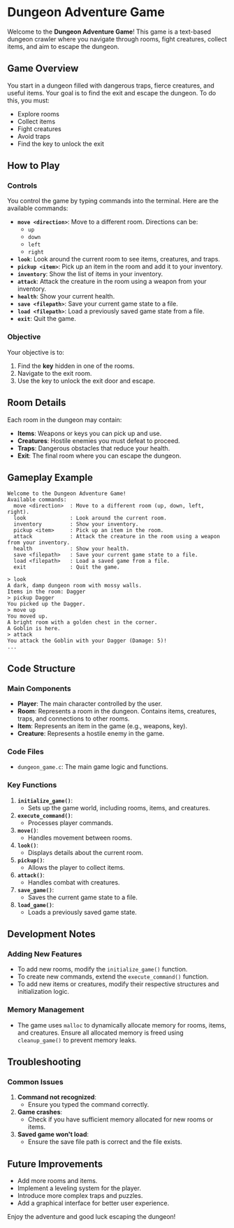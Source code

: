# Dungeon Adventure Game

Welcome to the **Dungeon Adventure Game**! This game is a text-based dungeon crawler where you navigate through rooms, fight creatures, collect items, and aim to escape the dungeon.

## Game Overview
You start in a dungeon filled with dangerous traps, fierce creatures, and useful items. Your goal is to find the exit and escape the dungeon. To do this, you must:

- Explore rooms
- Collect items
- Fight creatures
- Avoid traps
- Find the key to unlock the exit

## How to Play

### Controls
You control the game by typing commands into the terminal. Here are the available commands:

- **`move <direction>`**: Move to a different room. Directions can be:
  - `up`
  - `down`
  - `left`
  - `right`
- **`look`**: Look around the current room to see items, creatures, and traps.
- **`pickup <item>`**: Pick up an item in the room and add it to your inventory.
- **`inventory`**: Show the list of items in your inventory.
- **`attack`**: Attack the creature in the room using a weapon from your inventory.
- **`health`**: Show your current health.
- **`save <filepath>`**: Save your current game state to a file.
- **`load <filepath>`**: Load a previously saved game state from a file.
- **`exit`**: Quit the game.

### Objective
Your objective is to:

1. Find the **key** hidden in one of the rooms.
2. Navigate to the exit room.
3. Use the key to unlock the exit door and escape.

## Room Details
Each room in the dungeon may contain:

- **Items**: Weapons or keys you can pick up and use.
- **Creatures**: Hostile enemies you must defeat to proceed.
- **Traps**: Dangerous obstacles that reduce your health.
- **Exit**: The final room where you can escape the dungeon.

## Gameplay Example
```plaintext
Welcome to the Dungeon Adventure Game!
Available commands:
  move <direction>  : Move to a different room (up, down, left, right).
  look              : Look around the current room.
  inventory         : Show your inventory.
  pickup <item>     : Pick up an item in the room.
  attack            : Attack the creature in the room using a weapon from your inventory.
  health            : Show your health.
  save <filepath>   : Save your current game state to a file.
  load <filepath>   : Load a saved game from a file.
  exit              : Quit the game.

> look
A dark, damp dungeon room with mossy walls.
Items in the room: Dagger
> pickup Dagger
You picked up the Dagger.
> move up
You moved up.
A bright room with a golden chest in the corner.
A Goblin is here.
> attack
You attack the Goblin with your Dagger (Damage: 5)!
...
```

## Code Structure

### Main Components
- **Player**: The main character controlled by the user.
- **Room**: Represents a room in the dungeon. Contains items, creatures, traps, and connections to other rooms.
- **Item**: Represents an item in the game (e.g., weapons, key).
- **Creature**: Represents a hostile enemy in the game.

### Code Files
- `dungeon_game.c`: The main game logic and functions.

### Key Functions
1. **`initialize_game()`**:
   - Sets up the game world, including rooms, items, and creatures.
2. **`execute_command()`**:
   - Processes player commands.
3. **`move()`**:
   - Handles movement between rooms.
4. **`look()`**:
   - Displays details about the current room.
5. **`pickup()`**:
   - Allows the player to collect items.
6. **`attack()`**:
   - Handles combat with creatures.
7. **`save_game()`**:
   - Saves the current game state to a file.
8. **`load_game()`**:
   - Loads a previously saved game state.

## Development Notes

### Adding New Features
- To add new rooms, modify the `initialize_game()` function.
- To create new commands, extend the `execute_command()` function.
- To add new items or creatures, modify their respective structures and initialization logic.

### Memory Management
- The game uses `malloc` to dynamically allocate memory for rooms, items, and creatures. Ensure all allocated memory is freed using `cleanup_game()` to prevent memory leaks.

## Troubleshooting

### Common Issues
1. **Command not recognized**:
   - Ensure you typed the command correctly.
2. **Game crashes**:
   - Check if you have sufficient memory allocated for new rooms or items.
3. **Saved game won't load**:
   - Ensure the save file path is correct and the file exists.

## Future Improvements
- Add more rooms and items.
- Implement a leveling system for the player.
- Introduce more complex traps and puzzles.
- Add a graphical interface for better user experience.

Enjoy the adventure and good luck escaping the dungeon!
